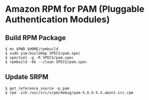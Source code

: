 # Amazon RPM for PAM (Pluggable Authentication Modules)

## Build RPM Package

```
$ mv $PWD $HOME/rpmbuild
$ sudo yum-builddep SPECS/pam.spec
$ spectool -g -R SPECS/pam.spec
$ rpmbuild -bb --clean SPECS/pam.spec
```

## Update SRPM

```
$ get_reference_source -p pam
$ rpm -ivh /usr/src/srpm/debug/pam-X.X.X-X.X.amzn1.src.rpm
```
